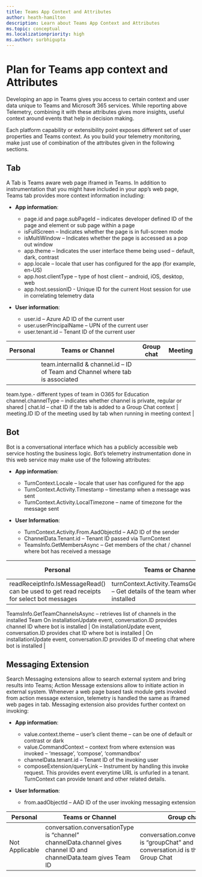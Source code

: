 ```yaml
---
title: Teams App Context and Attributes
author: heath-hamilton
description: Learn about Teams App Context and Attributes
ms.topic: conceptual
ms.localizationpriority: high
ms.author: surbhigupta
---
```


# Plan for Teams app context and Attributes

Developing an app in Teams gives you access to certain context and user data unique to Teams and Microsoft 365 services. While reporting above Telemetry, combining it with these attributes gives more insights, useful context around events that help in decision making.

Each platform capability or extensibility point exposes different set of user properties and Teams context. As you build your telemetry monitoring, make just use of combination of the attributes given in the following sections.

## Tab

A Tab is Teams aware web page iframed in Teams. In addition to instrumentation that you might have included in your app’s web page, Teams tab provides more context information including:

- **App information**:

  - page.id and page.subPageId – indicates developer defined ID of the page and element or sub page within a page
  - isFullScreen – Indicates whether the page is in full-screen mode
  - isMultiWindow – Indicates whether the page is accessed as a pop out window
  - app.theme – Indicates the user interface theme being used – default, dark, contrast
  - app.locale – locale that user has configured for the app (for example, en-US)
  - app.host.clientType – type of host client – android, iOS, desktop, web
  - app.host.sessionID - Unique ID for the current Host session for use in correlating telemetry data

- **User information**:

  - user.id – Azure AD ID of the current user
  - user.userPrincipalName – UPN of the current user
  - user.tenant.id – Tenant ID of the current user

| Personal | Teams or Channel | Group chat | Meeting |
| --- | --- | --- | --- |
| &nbsp; | team.internalId & channel.id – ID of Team and Channel where tab is associated
team.type.- different types of team in O365 for Education
channel.channelType – indicates whether channel is private, regular or shared | chat.Id – chat ID if the tab is added to a Group Chat context | meeting.ID ID of the meeting used by tab when running in meeting context |

## Bot

Bot is a conversational interface which has a publicly accessible web service hosting the business logic. Bot’s telemetry instrumentation done in this web service may make use of the following attributes:

- **App information**:

  - TurnContext.Locale – locale that user has configured for the app
  - TurnContext.Activity.Timestamp – timestamp when a message was sent
  - TurnContext.Activity.LocalTimezone – name of timezone for the message sent

- **User Information**:

  - TurnContext.Activity.From.AadObjectId – AAD ID of the sender
  - ChannelData.Tenant.id – Tenant ID passed via TurnContext
  - TeamsInfo.GetMembersAsync – Get members of the chat / channel where bot has received a message

| Personal | Teams or Channel | Group chat | Meeting |
| --- | --- | --- | --- |
| readReceiptInfo.IsMessageRead() can be used to get read receipts for select bot messages | turnContext.Activity.TeamsGetTeamInfo() – Get details of the team where bot is installed
TeamsInfo.GetTeamChannelsAsync – retrieves list of channels in the installed Team
On installationUpdate event, conversation.ID provides channel ID where bot is installed | On installationUpdate event, conversation.ID provides chat ID where bot is installed | On installationUpdate event, conversation.ID provides ID of meeting chat where bot is installed |

## Messaging Extension

Search Messaging extensions allow to search external system and bring results into Teams; Action Message extensions allow to initiate action in external system. Whenever a web page based task module gets invoked from action message extension, telemetry is handled the same as iframed web pages in tab. Messaging extension also provides further context on invoking:

- **App information**:

  - value.context.theme – user’s client theme – can be one of default or contrast or dark
  - value.CommandContext – context from where extension was invoked – ‘message’, ‘compose’, ‘commandbox’
  - channelData.tenant.id – Tenant ID of the invoking user
  - composeExtension/queryLink – Instrument by handling this invoke request. This provides event everytime URL is unfurled in a tenant. TurnContext can provide tenant and other related details.

- **User Information**:

  - from.aadObjectId – AAD ID of the user invoking messaging extension

| Personal | Teams or Channel | Group chat | Meeting |
| --- | --- | --- | --- |
| Not Applicable | conversation.conversationType is “channel” channelData.channel gives channel ID and channelData.team gives Team ID | conversation.conversationType is “groupChat” and conversation.id is the ID of the Group Chat | conversation.id contains Meeting Chat ID; channelData.meeting.ID gives meeting ID |

